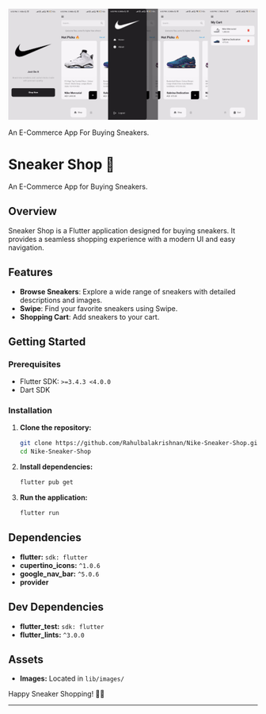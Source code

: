 ![image.jpg](lib/images/github_image.jpg)

An E-Commerce App For Buying Sneakers.
# Sneaker Shop 👟

An E-Commerce App for Buying Sneakers.

## Overview

Sneaker Shop is a Flutter application designed for buying sneakers. It provides a seamless shopping experience with a modern UI and easy navigation.

## Features

- **Browse Sneakers**: Explore a wide range of sneakers with detailed descriptions and images.
- **Swipe**: Find your favorite sneakers using Swipe.
- **Shopping Cart**: Add sneakers to your cart.

## Getting Started

### Prerequisites

- Flutter SDK: `>=3.4.3 <4.0.0`
- Dart SDK

### Installation

1. **Clone the repository:**

   ```bash
   git clone https://github.com/Rahulbalakrishnan/Nike-Sneaker-Shop.git
   cd Nike-Sneaker-Shop
   ```

2. **Install dependencies:**

   ```bash
   flutter pub get
   ```

3. **Run the application:**

   ```bash
   flutter run
   ```

## Dependencies

- **flutter:** `sdk: flutter`
- **cupertino_icons:** `^1.0.6`
- **google_nav_bar:** `^5.0.6`
- **provider**

## Dev Dependencies

- **flutter_test:** `sdk: flutter`
- **flutter_lints:** `^3.0.0`

## Assets

- **Images:** Located in `lib/images/`

Happy Sneaker Shopping! 👟🛒

---

